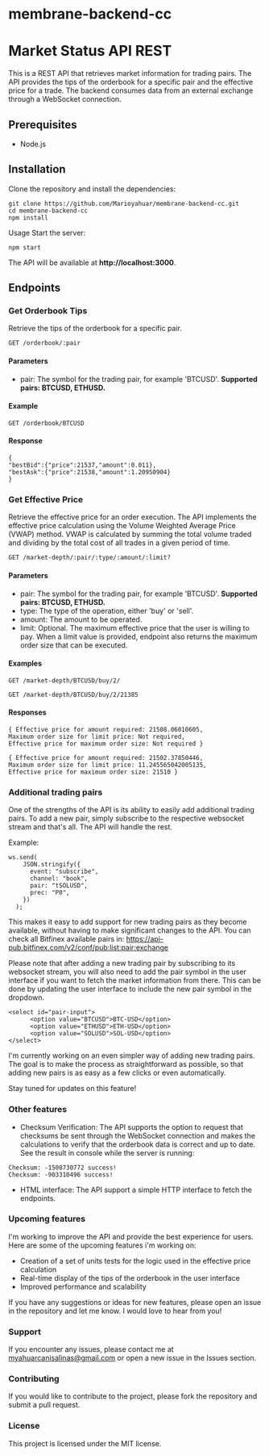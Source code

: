 # membrane-backend-cc
# Market Status API REST

This is a REST API that retrieves market information for trading pairs. The API provides the tips of the orderbook for a specific pair and the effective price for a trade. The backend consumes data from an external exchange through a WebSocket connection.

## Prerequisites

* Node.js

## Installation

Clone the repository and install the dependencies:

```
git clone https://github.com/Marioyahuar/membrane-backend-cc.git
cd membrane-backend-cc
npm install
```

Usage
Start the server:

```
npm start
```

The API will be available at **http://localhost:3000**.

## Endpoints

### Get Orderbook Tips

Retrieve the tips of the orderbook for a specific pair.

```
GET /orderbook/:pair
```

#### Parameters

* pair: The symbol for the trading pair, for example 'BTCUSD'. **Supported pairs: BTCUSD, ETHUSD.**

#### Example

```
GET /orderbook/BTCUSD
```

#### Response

```
{
"bestBid":{"price":21537,"amount":0.011},
"bestAsk":{"price":21538,"amount":1.20950904}
}
```

### Get Effective Price

Retrieve the effective price for an order execution. The API implements the effective price calculation using the Volume Weighted Average Price (VWAP) method. VWAP is calculated by summing the total volume traded and dividing by the total cost of all trades in a given period of time.

```
GET /market-depth/:pair/:type/:amount/:limit?
```

#### Parameters

* pair: The symbol for the trading pair, for example 'BTCUSD'. **Supported pairs: BTCUSD, ETHUSD.**
* type: The type of the operation, either 'buy' or 'sell'.
* amount: The amount to be operated.
* limit: Optional. The maximum effective price that the user is willing to pay. When a limit value is provided, endpoint also returns the maximum order size that can be executed.

#### Examples

```
GET /market-depth/BTCUSD/buy/2/
```
```
GET /market-depth/BTCUSD/buy/2/21385
```

#### Responses

```
{ Effective price for amount required: 21508.06010605, 
Maximum order size for limit price: Not required, 
Effective price for maximum order size: Not required }
```

```
{ Effective price for amount required: 21502.37850446, 
Maximum order size for limit price: 11.245565042005135, 
Effective price for maximum order size: 21510 }
```
### Additional trading pairs

One of the strengths of the API is its ability to easily add additional trading pairs. To add a new pair, simply subscribe to the respective websocket stream and that's all. The API will handle the rest.

Example:

```
ws.send(
    JSON.stringify({
      event: "subscribe",
      channel: "book",
      pair: "tSOLUSD",
      prec: "P0",
    })
  );
```

This makes it easy to add support for new trading pairs as they become available, without having to make significant changes to the API. You can check all Bitfinex available pairs in: https://api-pub.bitfinex.com/v2/conf/pub:list:pair:exchange

Please note that after adding a new trading pair by subscribing to its websocket stream, you will also need to add the pair symbol in the user interface if you want to fetch the market information from there. This can be done by updating the user interface to include the new pair symbol in the dropdown.  

```
<select id="pair-input">
      <option value="BTCUSD">BTC-USD</option>
      <option value="ETHUSD">ETH-USD</option>
      <option value="SOLUSD">SOL-USD</option>
</select>
```

I'm currently working on an even simpler way of adding new trading pairs. The goal is to make the process as straightforward as possible, so that adding new pairs is as easy as a few clicks or even automatically.

Stay tuned for updates on this feature!

### Other features

* Checksum Verification: The API supports the option to request that checksums be sent through the WebSocket connection and makes the calculations to verify that the orderbook data is correct and up to date. See the result in console while the server is running:

```
Checksum: -1508730772 success!
Checksum: -903310496 success!
```
* HTML interface: The API support a simple HTTP interface to fetch the endpoints.

### Upcoming features

I'm working to improve the API and provide the best experience for users. Here are some of the upcoming features i'm working on:

* Creation of a set of units tests for the logic used in the effective price calculation
* Real-time display of the tips of the orderbook in the user interface
* Improved performance and scalability

If you have any suggestions or ideas for new features, please open an issue in the repository and let me know. I would love to hear from you!


### Support

If you encounter any issues, please contact me at myahuarcanisalinas@gmail.com or open a new issue in the Issues section.

### Contributing

If you would like to contribute to the project, please fork the repository and submit a pull request.

### License

This project is licensed under the MIT license.
